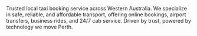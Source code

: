 Trusted local taxi booking service across Western Australia. We specialize in safe, reliable, and affordable transport, offering online bookings, airport transfers, business rides, and 24/7 cab service. Driven by trust, powered by technology we move Perth.
